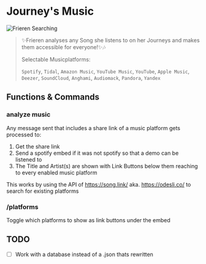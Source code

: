 # Journey's Music

![Frieren Searching](frieren_analysis.gif)

> ✨Frieren analyses any Song she listens to on her Journeys and makes them accessible for everyone!✨🎶
> 
> Selectable Musicplatforms:  
> 
> `Spotify`, `Tidal`, `Amazon Music`, `YouTube Music`, `YouTube`, `Apple Music`, `Deezer`, `SoundCloud`, `Anghami`, `Audiomack`, `Pandora`, `Yandex`

## Functions & Commands
### analyze music
Any message sent that includes a share link of a music platform gets processed to:
1. Get the share link
2. Send a spotify embed if it was not spotify so that a demo can be listened to
3. The Title and Artist(s) are shown with Link Buttons below them reaching to every enabled music platform

This works by using the API of https://song.link/ aka. https://odesli.co/ to search for existing platforms

### /platforms
Toggle which platforms to show as link buttons under the embed

## TODO
- [ ] Work with a database instead of a .json thats rewritten 
